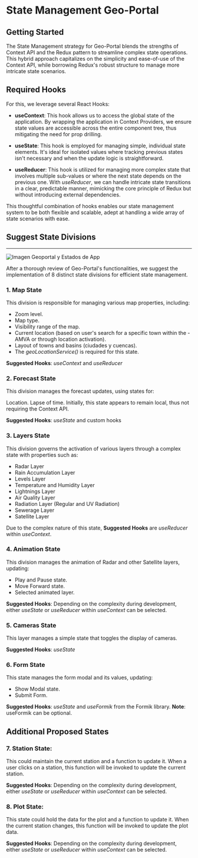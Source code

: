 # State Management Geo-Portal

## Getting Started

The State Management strategy for Geo-Portal blends the strengths of Context API and the Redux pattern to streamline complex state operations. This hybrid approach capitalizes on the simplicity and ease-of-use of the Context API, while borrowing Redux's robust structure to manage more intricate state scenarios.

## Required Hooks

For this, we leverage several React Hooks:

- **useContext**: This hook allows us to access the global state of the application. By wrapping the application in Context Providers, we ensure state values are accessible across the entire component tree, thus mitigating the need for prop drilling.

- **useState**: This hook is employed for managing simple, individual state elements. It's ideal for isolated values where tracking previous states isn't necessary and when the update logic is straightforward.

- **useReducer**: This hook is utilized for managing more complex state that involves multiple sub-values or where the next state depends on the previous one. With _useReducer_, we can handle intricate state transitions in a clear, predictable manner, mimicking the core principle of Redux but without introducing external dependencies.

This thoughtful combination of hooks enables our state management system to be both flexible and scalable, adept at handling a wide array of state scenarios with ease.

## Suggest State Divisions

---

![Imagen Geoportal y Estados de App](https://res.cloudinary.com/dfow7zkf6/image/upload/v1685985155/Geoportal/statesGeoportal_ybwluq.png)

After a thorough review of Geo-Portal's functionalities, we suggest the implementation of 8 distinct state divisions for efficient state management.

### 1. Map State

This division is responsible for managing various map properties, including:

- Zoom level.
- Map type.
- Visibility range of the map.
- Current location (based on user's search for a specific town within the - AMVA or through location activation).
- Layout of towns and basins (ciudades y cuencas).
- The _geoLocationService()_ is required for this state.

**Suggested Hooks**: _useContext_ and _useReducer_

### 2. Forecast State

This division manages the forecast updates, using states for:

Location.
Lapse of time.
Initially, this state appears to remain local, thus not requiring the Context API.

**Suggested Hooks**: _useState_ and custom hooks

### 3. Layers State

This division governs the activation of various layers through a complex state with properties such as:

- Radar Layer
- Rain Accumulation Layer
- Levels Layer
- Temperature and Humidity Layer
- Lightnings Layer
- Air Quality Layer
- Radiation Layer (Regular and UV Radiation)
- Sewerage Layer
- Satellite Layer

Due to the complex nature of this state, **Suggested Hooks** are _useReducer_ within _useContext_.

### 4. Animation State

This division manages the animation of Radar and other Satellite layers, updating:

- Play and Pause state.
- Move Forward state.
- Selected animated layer.

**Suggested Hooks**: Depending on the complexity during development, either _useState_ or _useReducer_ within _useContext_ can be selected.

### 5. Cameras State

This layer manages a simple state that toggles the display of cameras.

**Suggested Hooks**: _useState_

### 6. Form State

This state manages the form modal and its values, updating:

- Show Modal state.
- Submit Form.

**Suggested Hooks**: _useState_ and _useFormik_ from the Formik library. **Note**: useFormik can be optional.

## Additional Proposed States

### 7. Station State:

This could maintain the current station and a function to update it. When a user clicks on a station, this function will be invoked to update the current station.

**Suggested Hooks**: Depending on the complexity during development, either _useState_ or _useReducer_ within _useContext_ can be selected.

### 8. Plot State:

This state could hold the data for the plot and a function to update it. When the current station changes, this function will be invoked to update the plot data.

**Suggested Hooks**: Depending on the complexity during development, either _useState_ or _useReducer_ within _useContext_ can be selected.
